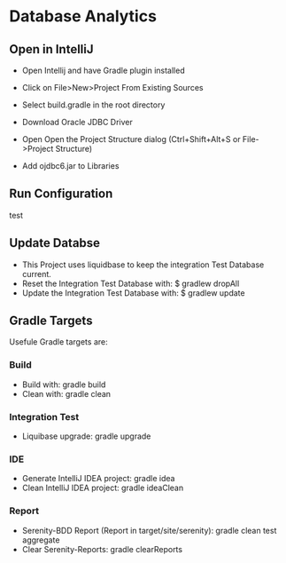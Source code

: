 # Database Analytics

## Open in IntelliJ

* Open Intellij and have Gradle plugin installed
* Click on File>New>Project From Existing Sources
* Select build.gradle in the root directory

* Download Oracle JDBC Driver
* Open Open the Project Structure dialog (Ctrl+Shift+Alt+S or File->Project Structure)
* Add ojdbc6.jar to Libraries


## Run Configuration
test

## Update Databse
* This Project uses liquidbase to keep the integration Test Database current.
* Reset the Integration Test Database with: $ gradlew dropAll
* Update the Integration Test Database with: $ gradlew update

## Gradle Targets
Usefule Gradle targets are:
### Build
* Build with: gradle build
* Clean with: gradle clean
### Integration Test
* Liquibase upgrade: gradle upgrade
### IDE
* Generate IntelliJ IDEA project: gradle idea
* Clean IntelliJ IDEA project: gradle ideaClean
### Report
* Serenity-BDD Report (Report in target/site/serenity): gradle clean test aggregate
* Clear Serenity-Reports: gradle clearReports